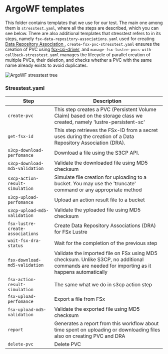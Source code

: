 

# ArgoWF templates
This folder contains templates that we use for our test. The main one among them is `stresstest.yaml`, where all the steps are described, which you can see below. There are also additional templates that stresstest refers to in its steps, namely `fsx-data-repository-associations.yaml` used for creating [Data Repository Association ](https://docs.aws.amazon.com/fsx/latest/LustreGuide/create-dra-linked-data-repo.html), `create-fsx-pvc-stresstest.yaml` ensures the creation of PVC using [fsx-csi-driver](https://github.com/kubernetes-sigs/aws-fsx-csi-driver), and `manage-fsx-lustre-pvcs-with-callback-stresstest.yaml` manages the lifecycle of parallel creation of multiple PVCs, their deletion, and checks whether a PVC with the same name already exists to avoid duplicates.

<img
  src="/AWSDevPlayground/FSXLustre_vs_s3cp/Images/Stresstest_wf.png"
  alt="ArgoWF stresstest tree"
  style="display: inline-block; margin: 0 auto; max-width: 300px">
  
### Stresstest.yaml
| Step | Description |
| --- | --- |
| `create-pvc` | This step creates a PVC (Persistent Volume Claim) based on the storage class we created, namely 'lustre-persistent-sc' |
| `get-fsx-id` | This step retrieves the FSx-ID from a secret uses during the creation of a Data Repository Association (DRA). |
| `s3cp-download-perfomance` | Download a file using the S3CP API. |
| `s3cp-download-md5-validation` | Validate the downloaded file using MD5 checksum |
| `s3cp-action-result-simulation` | Simulate file creation for uploading to a bucket. You may use the 'truncate' command or any appropriate method |
| `s3cp-upload-perfomance` | Upload an action result file to a bucket |
| `s3cp-upload-md5-validation` | Validate the yploaded file using MD5 checksum |
| `fsx-lustre-create-associations` | Create Data Repository Associations (DRA) for FSx Lustre |
| `wait-fsx-dra-status` |  Wait for the completion of the previous step |
| `fsx-download-md5-validation` | Validate the imported file on FSx using MD5 checksum. Unlike S3CP, no additional commands are needed for importing as it happens automatically |
| `fsx-action-result-simulation` | The same what we do in s3cp action step |
| `fsx-upload-perfomance` |  Export a file from FSx |
| `fsx-upload-md5-validation` |  Validate the exported file using MD5 checksum |
| `report` | Generates a report from this workflow about time spent on uploading or downloading files also on creating PVC and DRA |
| `delete-pvc` | Delete PVC |